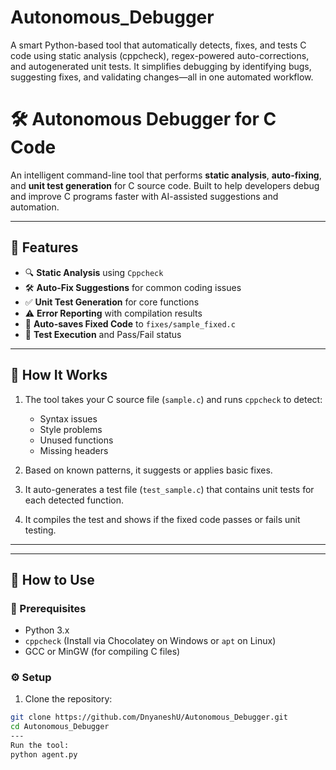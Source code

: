 # Autonomous_Debugger
A smart Python-based tool that automatically detects, fixes, and tests C code using static analysis (cppcheck), regex-powered auto-corrections, and autogenerated unit tests. It simplifies debugging by identifying bugs, suggesting fixes, and validating changes—all in one automated workflow.

# 🛠️ Autonomous Debugger for C Code

An intelligent command-line tool that performs **static analysis**, **auto-fixing**, and **unit test generation** for C source code. Built to help developers debug and improve C programs faster with AI-assisted suggestions and automation.

---

## 📌 Features

- 🔍 **Static Analysis** using `Cppcheck`
- 🛠️ **Auto-Fix Suggestions** for common coding issues
- ✅ **Unit Test Generation** for core functions
- ⚠️ **Error Reporting** with compilation results
- 📄 **Auto-saves Fixed Code** to `fixes/sample_fixed.c`
- 🧪 **Test Execution** and Pass/Fail status

---

## 🧠 How It Works

1. The tool takes your C source file (`sample.c`) and runs `cppcheck` to detect:
   - Syntax issues
   - Style problems
   - Unused functions
   - Missing headers

2. Based on known patterns, it suggests or applies basic fixes.

3. It auto-generates a test file (`test_sample.c`) that contains unit tests for each detected function.

4. It compiles the test and shows if the fixed code passes or fails unit testing.

---


---

## 🚀 How to Use

### 🧰 Prerequisites

- Python 3.x
- `cppcheck` (Install via Chocolatey on Windows or `apt` on Linux)
- GCC or MinGW (for compiling C files)

### ⚙️ Setup

1. Clone the repository:

```bash
git clone https://github.com/DnyaneshU/Autonomous_Debugger.git
cd Autonomous_Debugger
---
Run the tool:
python agent.py


